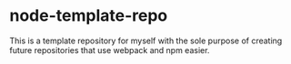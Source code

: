 # node-template-repo
This is a template repository for myself with the sole purpose of creating future repositories that use webpack and npm easier.
